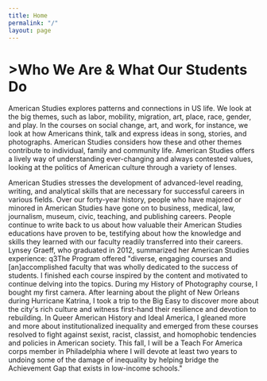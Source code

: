 ```yaml
---
title: Home
permalink: "/"
layout: page
---
```

<h1>>Who We Are & What Our Students Do</h1>

American Studies explores patterns and connections in US life. We look at the big themes, such as labor, mobility, migration, art, place, race, gender, and play. In the courses on social change, art, and work, for instance, we look at how Americans think, talk and express ideas in song, stories, and photographs. American Studies considers how these and other themes contribute to individual, family and community life.  American Studies offers a lively way of understanding ever-changing and always contested values,
looking at the politics of American culture through a variety of lenses.

American Studies stresses the development of advanced-level reading, writing, and analytical skills that are necessary for successful careers in various fields. Over our forty-year history, people who have majored or minored in American Studies have gone on to business, medical, law, journalism, museum, civic, teaching, and publishing careers. People continue to write back to us about how valuable their American Studies educations have proven to be, testifying about how the knowledge and skills they learned with our faculty readily transferred into their careers. Lynsey Graeff, who graduated in 2012, summarized her American Studies experience:
q3The Program offered "diverse, engaging courses and [an]accomplished faculty that was wholly dedicated to the success of students. I finished each course inspired by the content and motivated to continue delving into the topics. During my History of Photography course, I bought my first camera. After learning about the plight of New Orleans during Hurricane Katrina, I took a trip to the Big Easy to discover more about the city's rich culture and witness first-hand their resilience and devotion to rebuilding. In Queer American History and Ideal America, I gleaned more and more about institutionalized inequality and emerged from these courses resolved to fight against sexist, racist, classist, and homophobic tendencies and policies in American society. This fall, I will be a Teach For America corps member in Philadelphia where I will devote at least two years to undoing some of the damage of inequality by helping bridge the Achievement Gap that exists in low-income schools."
